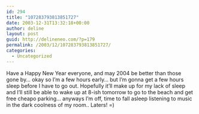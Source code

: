 ```yaml
---
id: 294
title: "107283793813851727"
date: 2003-12-31T13:32:18+00:00
author: deline
layout: post
guid: http://delineneo.com/?p=179
permalink: /2003/12/107283793813851727/
categories:
  - Uncategorized
---
```

Have a Happy New Year everyone, and may 2004 be better than those gone by&#8230; okay so I&#8217;m a few hours early&#8230; but I&#8217;m gonna get a few hours sleep before I have to go out. Hopefully it&#8217;ll make up for my lack of sleep and I&#8217;ll still be able to wake up at 8-ish tomorrow to go to the beach and get free cheapo parking&#8230; anyways I&#8217;m off, time to fall asleep listening to music in the dark coolness of my room.. Laters! =)
